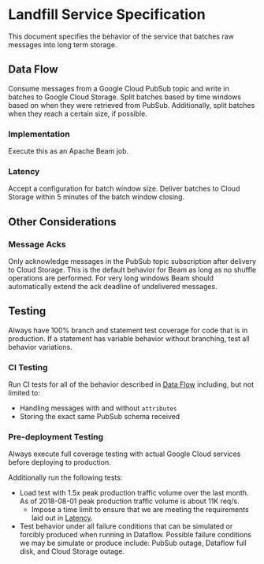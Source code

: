 # Landfill Service Specification

This document specifies the behavior of the service that batches raw messages
into long term storage.

## Data Flow

Consume messages from a Google Cloud PubSub topic and write in batches to
Google Cloud Storage. Split batches based by time windows based on when they
were retrieved from PubSub. Additionally, split batches when they reach a
certain size, if possible.

### Implementation

Execute this as an Apache Beam job.

### Latency

Accept a configuration for batch window size. Deliver batches to Cloud Storage
within 5 minutes of the batch window closing.

## Other Considerations

### Message Acks

Only acknowledge messages in the PubSub topic subscription after delivery to
Cloud Storage. This is the default behavior for Beam as long as no shuffle
operations are performed. For very long windows Beam should automatically
extend the ack deadline of undelivered messages.

## Testing

Always have 100% branch and statement test coverage for code that is in
production. If a statement has variable behavior without branching, test all
behavior variations.

### CI Testing

Run CI tests for all of the behavior described in [Data Flow](#data-flow)
including, but not limited to:

 * Handling messages with and without `attributes`
 * Storing the exact same PubSub schema received

### Pre-deployment Testing

Always execute full coverage testing with actual Google Cloud services
before deploying to production.

Additionally run the following tests:

 * Load test with 1.5x peak production traffic volume over the last month. As
   of 2018-08-01 peak production traffic volume is about 11K req/s.
   * Impose a time limit to ensure that we are meeting the requirements laid
     out in [Latency](#latency).
 * Test behavior under all failure conditions that can be simulated or forcibly
   produced when running in Dataflow. Possible failure conditions we may be
   simulate or produce include: PubSub outage, Dataflow full disk, and Cloud
   Storage outage.
